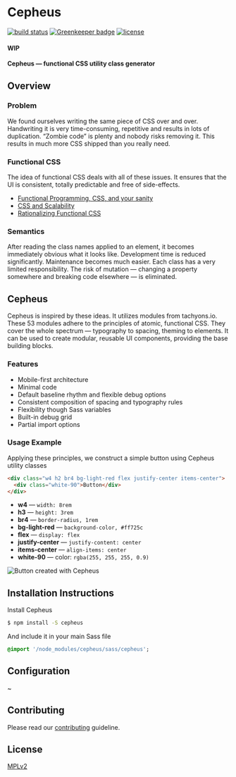 # Cepheus

[![build status](https://secure.travis-ci.org/escapace/cepheus.png)](https://travis-ci.org/escapace/cepheus)
[![Greenkeeper badge](https://badges.greenkeeper.io/escapace/cepheus.svg)](https://greenkeeper.io/)
[![license](https://img.shields.io/badge/license-Mozilla%20Public%20License%20Version%202.0-blue.svg)]()

#### WIP
**Cepheus — functional CSS utility class generator**

## Overview

### Problem

We found ourselves writing the same piece of CSS over and over. Handwriting it is very time-consuming, repetitive and results in lots of duplication. “Zombie code” is plenty and nobody risks removing it. This results in much more CSS shipped than you really need. 

### Functional CSS

The idea of functional CSS deals with all of these issues.  It ensures that the UI is consistent, totally predictable and free of side-effects. 
- [Functional Programming, CSS, and your sanity](http://jon.gold/2015/07/functional-css/)  
- [CSS and Scalability](http://mrmrs.github.io/writing/2016/03/24/scalable-css/)
- [Rationalizing Functional CSS](https://marcelosomers.com/writing/rationalizing-functional-css/)

### Semantics

After reading the class names applied to an element, it becomes immediately obvious what it looks like. Development time is reduced significantly. Maintenance becomes much easier. Each class has a very limited responsibility. The risk of mutation — changing a property somewhere and breaking code elsewhere — is eliminated.

## Cepheus

Cepheus is inspired by these ideas. It utilizes modules from tachyons.io. These 53 modules adhere to the principles of atomic, functional CSS. They cover the whole spectrum — typography to spacing, theming to elements. 
It can be used to create modular, reusable UI components, providing the base building blocks.

### Features

- Mobile-first architecture
- Minimal code
- Default baseline rhythm and flexible debug options
- Consistent composition of spacing and typography rules
- Flexibility though Sass variables
- Built-in debug grid
- Partial import options

### Usage Example

Applying these principles, we construct a simple button using Cepheus utility classes

``` html
<div class="w4 h2 br4 bg-light-red flex justify-center items-center">
  <div class="white-90">Button</div>
</div>
```

- **w4** — ```width: 8rem```
- **h3** —  `height: 3rem`
- **br4** — `border-radius, 1rem`
- **bg-light-red** — `background-color, #ff725c`
- **flex** — `display: flex`
- **justify-center** — `justify-content: center`
- **items-center** — `align-items: center`
- **white-90** — color: `rgba(255, 255, 255, 0.9)`

![Button created with Cepheus](https://d2mxuefqeaa7sj.cloudfront.net/s_F6609529F3546F0A4C73ACCCF1F64CA88C1057BEFBE7EAE75895C6B6E4901828_1516572402623_Screenshot+from+2018-01-22+02-04-17.png)


## Installation Instructions

Install Cepheus
``` bash
$ npm install -S cepheus 
```

And include it in your main Sass file
``` sass
@import '/node_modules/cepheus/sass/cepheus';
```

## Configuration
~

## Contributing
Please read our [contributing](https://github.com/paerallax/contributing) guideline.

## License
[MPLv2](https://www.mozilla.org/en-US/MPL/2.0/)
